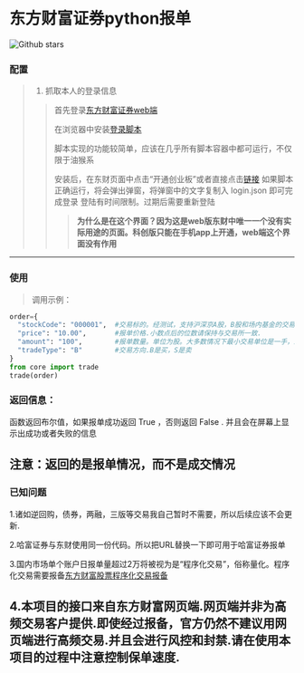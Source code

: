# 东方财富证券python报单



![Github stars](https://img.shields.io/github/stars/youchennew/dfcf.py.svg)


### 配置

> 1. 抓取本人的登录信息
>
>> 首先登录[东方财富证券web端](https://jywg.18.cn/)
>>
>> 在浏览器中安装[登录脚本](/blob/main/login_tapmonkey.js)
>>
>>脚本实现的功能较简单，应该在几乎所有脚本容器中都可运行，不仅限于油猴系
>>
>>安装后，在东财页面中点击“开通创业板”或者直接点击[链接](https://jywg.18.cn/More/OpenKCB)
>>如果脚本正确运行，将会弹出弹窗，将弹窗中的文字复制入 login.json 即可完成登录
>> 登陆有时间限制。过期后需要重新登陆
>>> **为什么是在这个界面？因为这是web版东财中唯一一个没有实际用途的页面。科创版只能在手机app上开通，web端这个界面没有作用**

------
###  使用

> 调用示例：

```python
order={
  "stockCode": "000001",  #交易标的。经测试，支持沪深京A股，B股和场内基金的交易.（需要开通对应权限）
  "price": "10.00",       #报单价格.小数点后的位数请保持与交易所一致.
  "amount": "100",        #报单数量。单位为股。大多数情况下最小交易单位是一手，即100股.正常情况下碎股委托会报错
  "tradeType": "B"        #交易方向.B是买，S是卖
}
from core import trade
trade(order)
```

### 返回信息：
函数返回布尔值，如果报单成功返回 True ，否则返回 False .
并且会在屏幕上显示出成功或者失败的信息

注意：返回的是报单情况，而不是成交情况
------
### 已知问题
1.诸如逆回购，债券，两融，三版等交易我自己暂时不需要，所以后续应该不会更新.

2.哈富证券与东财使用同一份代码。所以把URL替换一下即可用于哈富证券报单

3.国内市场单个账户日报单量超过2万将被视为是“程序化交易”，俗称量化。程序化交易需要报备[东方财富股票程序化交易报备](https://emt.18.cn/apply/RoutinizationApply)

4.本项目的接口来自东方财富网页端.网页端并非为高频交易客户提供.即使经过报备，官方仍然不建议用网页端进行高频交易.并且会进行风控和封禁.请在使用本项目的过程中注意控制保单速度.
------

